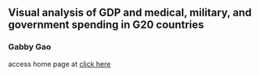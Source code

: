 ## Visual analysis of GDP and medical, military, and government spending in G20 countries
### Gabby Gao

access home page at 
[click here](https://gggabbby.github.io/dats_6401_visualization_project1/home.html)
